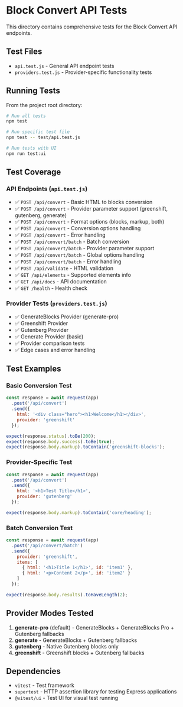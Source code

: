 # Block Convert API Tests

This directory contains comprehensive tests for the Block Convert API endpoints.

## Test Files

- `api.test.js` - General API endpoint tests
- `providers.test.js` - Provider-specific functionality tests

## Running Tests

From the project root directory:

```bash
# Run all tests
npm test

# Run specific test file
npm test -- test/api.test.js

# Run tests with UI
npm run test:ui
```

## Test Coverage

### API Endpoints (`api.test.js`)
- ✅ `POST /api/convert` - Basic HTML to blocks conversion
- ✅ `POST /api/convert` - Provider parameter support (greenshift, gutenberg, generate)
- ✅ `POST /api/convert` - Format options (blocks, markup, both)
- ✅ `POST /api/convert` - Conversion options handling
- ✅ `POST /api/convert` - Error handling
- ✅ `POST /api/convert/batch` - Batch conversion
- ✅ `POST /api/convert/batch` - Provider parameter support
- ✅ `POST /api/convert/batch` - Global options handling
- ✅ `POST /api/convert/batch` - Error handling
- ✅ `POST /api/validate` - HTML validation
- ✅ `GET /api/elements` - Supported elements info
- ✅ `GET /api/docs` - API documentation
- ✅ `GET /health` - Health check

### Provider Tests (`providers.test.js`)
- ✅ GenerateBlocks Provider (generate-pro)
- ✅ Greenshift Provider
- ✅ Gutenberg Provider
- ✅ Generate Provider (basic)
- ✅ Provider comparison tests
- ✅ Edge cases and error handling

## Test Examples

### Basic Conversion Test
```javascript
const response = await request(app)
  .post('/api/convert')
  .send({
    html: '<div class="hero"><h1>Welcome</h1></div>',
    provider: 'greenshift'
  });

expect(response.status).toBe(200);
expect(response.body.success).toBe(true);
expect(response.body.markup).toContain('greenshift-blocks');
```

### Provider-Specific Test
```javascript
const response = await request(app)
  .post('/api/convert')
  .send({
    html: '<h1>Test Title</h1>',
    provider: 'gutenberg'
  });

expect(response.body.markup).toContain('core/heading');
```

### Batch Conversion Test
```javascript
const response = await request(app)
  .post('/api/convert/batch')
  .send({
    provider: 'greenshift',
    items: [
      { html: '<h1>Title 1</h1>', id: 'item1' },
      { html: '<p>Content 2</p>', id: 'item2' }
    ]
  });

expect(response.body.results).toHaveLength(2);
```

## Provider Modes Tested

1. **generate-pro** (default) - GenerateBlocks + GenerateBlocks Pro + Gutenberg fallbacks
2. **generate** - GenerateBlocks + Gutenberg fallbacks
3. **gutenberg** - Native Gutenberg blocks only
4. **greenshift** - Greenshift blocks + Gutenberg fallbacks

## Dependencies

- `vitest` - Test framework
- `supertest` - HTTP assertion library for testing Express applications
- `@vitest/ui` - Test UI for visual test running